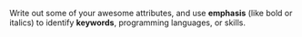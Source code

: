 Write out some of your awesome attributes, and use __emphasis__ (like bold or italics) to identify **keywords**, programming languages, or skills. 
